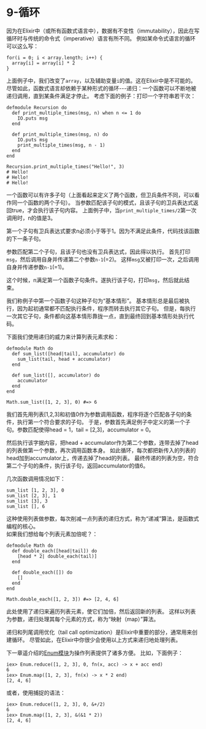 9-循环
======
因为在Elixir中（或所有函数式语言中），数据有不变性（immutability），因此在写循环时与传统的命令式（imperative）语言有所不同。
例如某命令式语言的循环可以这么写：
```
for(i = 0; i < array.length; i++) {
  array[i] = array[i] * 2
}
```

上面例子中，我们改变了```array```，以及辅助变量```i```的值。这在Elixir中是不可能的。
尽管如此，函数式语言却依赖于某种形式的循环---递归：一个函数可以不断地被递归调用，直到某条件满足才停止。
考虑下面的例子：打印一个字符串若干次：
```
defmodule Recursion do
  def print_multiple_times(msg, n) when n <= 1 do
    IO.puts msg
  end

  def print_multiple_times(msg, n) do
    IO.puts msg
    print_multiple_times(msg, n - 1)
  end
end

Recursion.print_multiple_times("Hello!", 3)
# Hello!
# Hello!
# Hello!
```

一个函数可以有许多子句（上面看起来定义了两个函数，但卫兵条件不同，可以看作同一个函数的两个子句）。
当参数匹配该子句的模式，且该子句的卫兵表达式返回true，才会执行该子句内容。
上面例子中，当```print_multiple_times/2```第一次调用时，n的值是3。

第一个子句有卫兵表达式要求n必须小于等于1。因为不满足此条件，代码找该函数的下一条子句。

参数匹配第二个子句，且该子句也没有卫兵表达式，因此得以执行。
首先打印```msg```，然后调用自身并传递第二个参数```n-1```(=2)。
这样```msg```又被打印一次，之后调用自身并传递参数```n-1```(=1)。

这个时候，n满足第一个函数子句条件。遂执行该子句，打印```msg```，然后就此结束。

我们称例子中第一个函数子句这种子句为“基本情形”。
基本情形总是最后被执行，因为起初通常都不匹配执行条件，程序而转去执行其它子句。
但是，每执行一次其它子句，条件都向这基本情形靠拢一点，直到最终回到基本情形处执行代码。

下面我们使用递归的威力来计算列表元素求和：
```
defmodule Math do
  def sum_list([head|tail], accumulator) do
    sum_list(tail, head + accumulator)
  end

  def sum_list([], accumulator) do
    accumulator
  end
end

Math.sum_list([1, 2, 3], 0) #=> 6
```

我们首先用列表[1,2,3]和初值0作为参数调用函数，程序将逐个匹配各子句的条件，执行第一个符合要求的子句。
于是，参数首先满足例子中定义的第一个子句。参数匹配使得head = 1，tail = [2,3]，accumulator = 0。

然后执行该字据内容，把head + accumulator作为第二个参数，连带去掉了head的列表做第一个参数，再次调用函数本身。
如此循环，每次都把新传入的列表的head加到accumulator上，传递去掉了head的列表。
最终传递的列表为空，符合第二个子句的条件，执行该子句，返回accumulator的值6。

几次函数调用情况如下：
```
sum_list [1, 2, 3], 0
sum_list [2, 3], 1
sum_list [3], 3
sum_list [], 6
```

这种使用列表做参数，每次削减一点列表的递归方式，称为“递减”算法，是函数式编程的核心。
<br/>
如果我们想给每个列表元素加倍呢？：
```
defmodule Math do
  def double_each([head|tail]) do
    [head * 2| double_each(tail)]
  end

  def double_each([]) do
    []
  end
end

Math.double_each([1, 2, 3]) #=> [2, 4, 6]
```

此处使用了递归来遍历列表元素，使它们加倍，然后返回新的列表。
这样以列表为参数，递归处理其每个元素的方式，称为“映射（map）”算法。
<br/>

递归和列尾调用优化（tail call optimization）是Elixir中重要的部分，通常用来创建循环。
尽管如此，在Elixir中你很少会使用以上方式来递归地处理列表。

下一章遥介绍的[Enum模块](http://elixir-lang.org/docs/stable/elixir/Enum.html)为操作列表提供了诸多方便。
比如，下面例子：
```
iex> Enum.reduce([1, 2, 3], 0, fn(x, acc) -> x + acc end)
6
iex> Enum.map([1, 2, 3], fn(x) -> x * 2 end)
[2, 4, 6]
```

或者，使用捕捉的语法：
```
iex> Enum.reduce([1, 2, 3], 0, &+/2)
6
iex> Enum.map([1, 2, 3], &(&1 * 2))
[2, 4, 6]
```


























